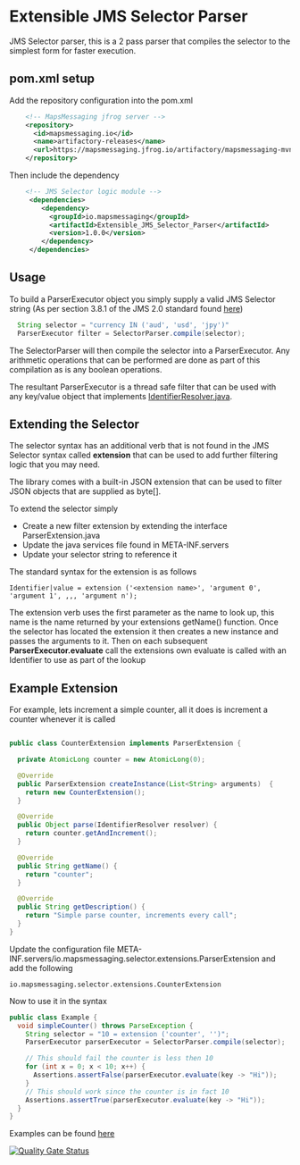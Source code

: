 # Extensible JMS Selector Parser
JMS Selector parser, this is a 2 pass parser that compiles the selector to the simplest form for faster execution.



## pom.xml setup

Add the repository configuration into the pom.xml
``` xml
    <!-- MapsMessaging jfrog server -->
    <repository>
      <id>mapsmessaging.io</id>
      <name>artifactory-releases</name>
      <url>https://mapsmessaging.jfrog.io/artifactory/mapsmessaging-mvn-prod</url>
    </repository>
```    

Then include the dependency
``` xml
    <!-- JMS Selector logic module -->
     <dependencies>    
        <dependency>
          <groupId>io.mapsmessaging</groupId>
          <artifactId>Extensible_JMS_Selector_Parser</artifactId>
          <version>1.0.0</version>
        </dependency>
     </dependencies>    
```    
    
## Usage

To build a ParserExecutor object you simply supply a valid JMS Selector string (As per section 3.8.1 of the JMS 2.0 standard found [here](https://download.oracle.com/otndocs/jcp/jms-2_0_rev_a-mrel-eval-spec/index.html))
```java
  String selector = "currency IN ('aud', 'usd', 'jpy')"
  ParserExecutor filter = SelectorParser.compile(selector);
```
The SelectorParser will then compile the selector into a ParserExecutor. Any arithmetic operations that can be performed are done as part of this compilation as is any boolean operations.

The resultant ParserExecutor is a thread safe filter that can be used with any key/value object that implements [IdentifierResolver.java](src/main/java/io/mapsmessaging/selector/IdentifierResolver.java).  


## Extending the Selector

The selector syntax has an additional verb that is not found in the JMS Selector syntax called <b>extension</b> that can be used to add further filtering logic that you may need.

The library comes with a built-in JSON extension that can be used to filter JSON objects that are supplied as byte[].

To extend the selector simply 

* Create a new filter extension by extending the interface ParserExtension.java
* Update the java services file found in META-INF.servers
* Update your selector string to reference it

The standard syntax for the extension is as follows

```text
Identifier|value = extension ('<extension name>', 'argument 0', 'argument 1', ,,, 'argument n');
```

The extension verb uses the first parameter as the name to look up, this name is the name returned by your extensions getName() function.
Once the selector has located the extension it then creates a new instance and passes the arguments to it. Then on each subsequent <b>ParserExecutor.evaluate</b> call the extensions own evaluate is called with an Identifier to use as part of the lookup


## Example Extension

For example, lets increment a simple counter, all it does is increment a counter whenever it is called

```java

public class CounterExtension implements ParserExtension {

  private AtomicLong counter = new AtomicLong(0);

  @Override
  public ParserExtension createInstance(List<String> arguments)  {
    return new CounterExtension();
  }

  @Override
  public Object parse(IdentifierResolver resolver) {
    return counter.getAndIncrement();
  }

  @Override
  public String getName() {
    return "counter";
  }

  @Override
  public String getDescription() {
    return "Simple parse counter, increments every call";
  }
}


```

Update the configuration file META-INF.servers/io.mapsmessaging.selector.extensions.ParserExtension and add the following

```properties
io.mapsmessaging.selector.extensions.CounterExtension
```

Now to use it in the syntax
```java
public class Example {
  void simpleCounter() throws ParseException {
    String selector = "10 = extension ('counter', '')";
    ParserExecutor parserExecutor = SelectorParser.compile(selector);

    // This should fail the counter is less then 10
    for (int x = 0; x < 10; x++) {
      Assertions.assertFalse(parserExecutor.evaluate(key -> "Hi"));
    }
    // This should work since the counter is in fact 10
    Assertions.assertTrue(parserExecutor.evaluate(key -> "Hi"));
  }
}
```



Examples can be found [here](src/examples/java/io/mapsmessaging/selector) 



[![Quality Gate Status](https://sonarcloud.io/api/project_badges/measure?project=Maps-Messaging_jms_selector&metric=alert_status)](https://sonarcloud.io/dashboard?id=Maps-Messaging_jms_selector)
